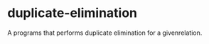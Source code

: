 # duplicate-elimination
A programs that perform​s​ duplicate​ elimination​ for​​ a given​ relation.
